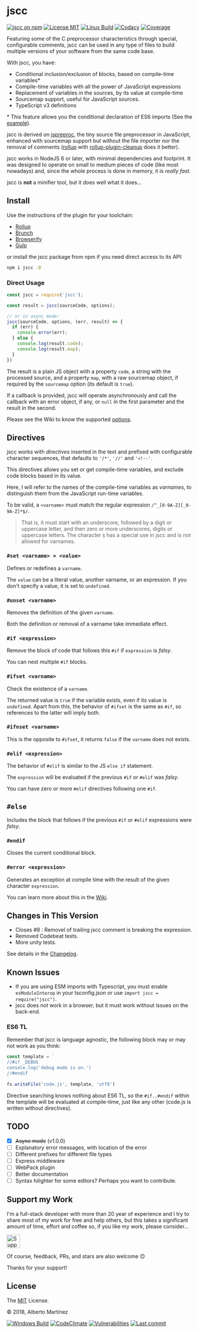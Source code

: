 # jscc

[![jscc on npm][npm-badge]][npm-url]
[![License MIT][license-badge]][license-url]
[![Linux Build][travis-badge]][travis-url]
[![Codacy][codacy-badge]][codacy-url]
[![Coverage][codecov-badge]][codecov-url]

Featuring some of the C preprocessor characteristics through special, configurable comments, jscc can be used in any type of files to build multiple versions of your software from the same code base.

With jscc, you have:

- Conditional inclusion/exclusion of blocks, based on compile-time variables*
- Compile-time variables with all the power of JavaScript expressions
- Replacement of variables in the sources, by its value at compile-time
- Sourcemap support, useful for JavaScript sources.
- TypeScript v3 definitions

\* This feature allows you the conditional declaration of ES6 imports (See the [example](#example)).

jscc is derived on [jspreproc](http://amarcruz.github.io/jspreproc), the tiny source file preprocessor in JavaScript, enhanced with sourcemap support but without the file importer nor the removal of comments ([rollup](https://rollupjs.org/guide/en) with [rollup-plugin-cleanup](https://www.npmjs.com/package/rollup-plugin-cleanup) does it better).

jscc works in NodeJS 6 or later, with minimal dependencies and footprint. It was designed to operate on small to medium pieces of code (like most nowadays) and, since the whole process is done in memory, it is _really fast_.

jscc is **not** a minifier tool, but it does well what it does...

## Install

Use the instructions of the plugin for your toolchain:

- [Rollup](https://www.npmjs.com/package/rollup-plugin-jscc)
- [Brunch](https://www.npmjs.com/package/jscc-brunch)
- [Browserify](https://www.npmjs.com/package/jsccify)
- [Gulp](https://www.npmjs.com/package/gulp-jscc)

or install the jscc package from npm if you need direct access to its API:

```sh
npm i jscc -D
```

### Direct Usage

```js
const jscc = require('jscc');

const result = jscc(sourceCode, options);

// or in async mode:
jscc(sourceCode, options, (err, result) => {
  if (err) {
    console.error(err);
  } else {
    console.log(result.code);
    console.log(result.map);
  }
})
```

The result is a plain JS object with a property `code`, a string with the processed source, and a property `map`, with a raw sourcemap object, if required by the `sourcemap` option (its default is `true`).

If a callback is provided, jscc will operate asynchronously and call the callback with an error object, if any, or `null` in the first parameter and the result in the second.

Please see the Wiki to know the supported [options](https://github.com/aMarCruz/jscc/wiki/Options).

## Directives

jscc works with _directives_ inserted in the text and prefixed with configurable character sequences, that defaults to `'/*'`, `'//'` and `'<!--'`.

This directives allows you set or get compile-time variables, and exclude code blocks based in its value.

Here, I will refer to the names of the compile-time variables as _varnames_, to distinguish them from the JavaScript run-time variables.

To be valid, a `<varname>` must match the regular expression `/^_[0-9A-Z][_0-9A-Z]*$/`.

> That is, it must start with an underscore, followed by a digit or uppercase letter, and then zero or more underscores, digits or uppercase letters. The character `$` has a special use in jscc and is not allowed for varnames.

### `#set <varname> = <value>`

Defines or redefines a `varname`.

The `value` can be a literal value, another varname, or an expression. If you don't specify a value, it is set to `undefined`.

### `#unset <varname>`

Removes the definition of the given `varname`.

Both the definition or removal of a varname take immediate effect.

### `#if <expression>`

Remove the block of code that follows this `#if` if `expression` is _falsy_.

You can nest multiple `#if` blocks.

### `#ifset <varname>`

Check the existence of a `varname`.

The returned value is `true` if the variable exists, even if its value is `undefined`. Apart from this, the behavior of `#ifset` is the same as `#if`, so references to the latter will imply both.

### `#ifnset <varname>`

This is the opposite to `#ifset`, it returns `false` if the `varname` does not exists.

### `#elif <expression>`

The behavior of `#elif` is similar to the JS `else if` statement.

The `expression` will be evaluated if the previous `#if` or `#elif` was _falsy_.

You can have zero or more `#elif` directives following one `#if`.

## `#else`

Includes the block that follows if the previous `#if` or `#elif` expressions were _falsy_.

### `#endif`

Closes the current conditional block.

### `#error <expression>`

Generates an exception at compile time with the result of the given character `expression`.

You can learn more about this in the [Wiki](https://github.com/aMarCruz/jscc/wiki).

## Changes in This Version

- Closes #8 : Removel of trailing jscc comment is breaking the expression.
- Removed Codebeat tests.
- More unity tests.

See details in the [Changelog](CHANGELOG.md).

## Known Issues

- If you are using ESM imports with Typescript, you must enable `esModuleInterop` in your tsconfig.json or use `import jscc = require("jscc")`.
- jscc does not work in a browser, but it must work without issues on the back-end.

### ES6 TL

Remember that jscc is language agnostic, the following block may or may not work as you think:

```js
const template = `
//#if _DEBUG
console.log('debug mode is on.')
//#endif
`
fs.writeFile('code.js', template, 'utf8')
```

Directive searching knows nothing about ES6 TL, so the `#if..#endif` within the template will be evaluated at compile-time, just like any other (code.js is written without directives).

## TODO

- [X] ~~Async mode~~ (v1.0.0)
- [ ] Explanatory error messages, with location of the error
- [ ] Different prefixes for different file types
- [ ] Express middleware
- [ ] WebPack plugin
- [ ] Better documentation
- [ ] Syntax hilighter for some editors? Perhaps you want to contribute.

## Support my Work

I'm a full-stack developer with more than 20 year of experience and I try to share most of my work for free and help others, but this takes a significant amount of time, effort and coffee so, if you like my work, please consider...

[<img src="https://amarcruz.github.io/images/kofi_blue.png" height="36" title="Support Me on Ko-fi" />][kofi-url]

Of course, feedback, PRs, and stars are also welcome 🙃

Thanks for your support!

## License

The [MIT](LICENSE) License.

&copy; 2018, Alberto Martínez

[![Windows Build][appveypr-badge]][appveypr-url]
[![CodeClimate][climate-badge]][climate-url]
[![Vulnerabilities][snyk-badge]][snyk-url]
[![Last commit][commits-badge]][commits-url]

<!-- Badges -->
[npm-badge]:      https://img.shields.io/npm/v/jscc.svg
[npm-url]:        https://www.npmjs.com/package/jscc
[license-badge]:  https://img.shields.io/npm/l/jscc.svg?colorB=blue
[license-url]:    https://github.com/aMarCruz/jscc/blob/master/LICENSE
[appveypr-badge]: https://ci.appveyor.com/api/projects/status/hdsef0p6q0oqr127?svg=true
[appveypr-url]:   https://ci.appveyor.com/project/aMarCruz/jscc
[travis-badge]:   https://img.shields.io/travis/aMarCruz/jscc.svg?label=travis
[travis-url]:     https://travis-ci.org/aMarCruz/jscc
[snyk-badge]:     https://snyk.io/test/github/aMarCruz/jscc/badge.svg?targetFile=package.json
[snyk-url]:       https://snyk.io/test/github/aMarCruz/jscc?targetFile=package.json
[codacy-badge]:   https://img.shields.io/codacy/grade/30e8679fcd614227837ad250dd6c4030.svg
[codacy-url]:     https://www.codacy.com/app/aMarCruz/jscc?utm_source=github.com&amp;utm_medium=referral&amp;utm_content=aMarCruz/jscc&amp;utm_campaign=Badge_Grade
[codecov-badge]:  https://img.shields.io/codecov/c/github/aMarCruz/jscc.svg
[codecov-url]:    https://codecov.io/gh/aMarCruz/jscc
[climate-badge]:  https://codeclimate.com/github/aMarCruz/jscc/badges/gpa.svg
[climate-url]:    https://codeclimate.com/github/aMarCruz/jscc
[commits-badge]:  https://img.shields.io/github/last-commit/aMarCruz/jscc.svg
[commits-url]:    https://github.com/aMarCruz/jscc/commits/master
[kofi-url]:       https://ko-fi.com/C0C7LF7I
